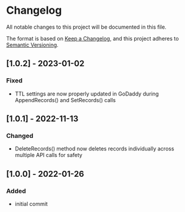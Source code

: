 # Changelog
All notable changes to this project will be documented in this file.

The format is based on [Keep a Changelog](https://keepachangelog.com/en/1.0.0/),
and this project adheres to [Semantic Versioning](https://semver.org/spec/v2.0.0.html).

## [1.0.2] - 2023-01-02
### Fixed
  - TTL settings are now properly updated in GoDaddy during AppendRecords() and SetRecords() calls

## [1.0.1] - 2022-11-13
### Changed
  - DeleteRecords() method now deletes records individually across multiple API calls for safety

## [1.0.0] - 2022-01-26
### Added
  - initial commit